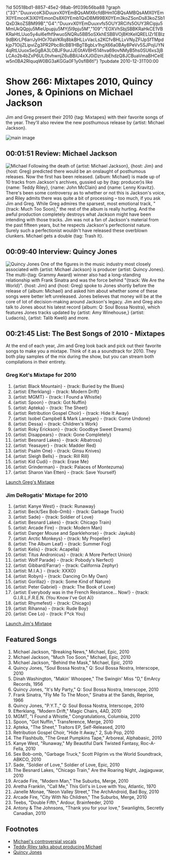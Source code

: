 ?id 50518bd1-8857-45e2-98ab-9f039b56ba88
?graph {"33":"DuuxvcoK3iDuuxvX0YEmBQsAMX6cfdBHm1GBQsAMBQsAMX0YEmX0YEmcoK3iX0YEmonDs8X0YEmb1QxDBM99BX0YEm3koZSonDs83koZSb1QxD3koZSBM99B","G4":"DuuxvX0YEmDuuxvfs5OUY3RCifs5OUY3RCipju5MmUkQQpju5MleUpupju5MYj5l9pju5M","109":"EOXVhSbjSBBKRaHkCE1VBKRaHtLUuo5y4ul6efhf9wuoSNQRu5BB5oSXkhESBBVOjBKtKeIQRELIZr1EBIz9dBKrLP6arrJylHOr70aVKRq8bkBHLLvVacLs2KCfvBHLLvVNyZFlJpSfTMpdkjp71OijZLipviZg3PR2Pbc8lcBB1HBgTBgbLv1hgX66a0BAy8PeVv5SJPojUYN4qRtLUuoxSeGgBA3LOBJF9urJJEGtAVBH514hva69ovNMyB5hs0SU6xs3jBLCAo2b4bZxP6UL0tvhwnjZ6uBBiU4xXJ0iDzrrJbEhdzQ8JCBuaVmaBHCeIEw5n0BA2RlquqW0BG3aKGGa0F1y0sflB6tl"}
?pubdate 2010-12-31T00:00

# Show 266: Mixtapes 2010, Quincy Jones, & Opinions on Michael Jackson
Jim and Greg present their 2010 {tag: Mixtapes} with their favorite songs of the year. They'll also review the new posthumous release by {artist: Michael Jackson}.

![main image](https://static.soundopinions.org/images/mixtapes.jpg)

## 00:01:51 Review: Michael Jackson
![Michael](https://static.soundopinions.org/assets/266/330.jpg)
Following the death of {artist: Michael Jackson}, {host: Jim} and {host: Greg} predicted there would be an onslaught of posthumous releases. Now the first has been released. {album: Michael} is made up of 10 tracks from Jackson's archives, gussied up by {tag: producer}s like {name:  Teddy Riley}, {name: John McClain} and {name: Lenny Kravitz}. There's been some controversy as to whether or not this is Jackson's voice, and Riley admits there was quite a bit of processing – too much, if you ask Jim and Greg. While Greg admires the sparsest, most emotional track, "{track: Much Too Soon}," the rest of the album is really hurting. And the awful production completely destroys what Jackson might have been intending with those tracks. Jim was not a fan of Jackson's material from the past fifteen years, but he respects Jackson's perfectionist nature. Surely such a perfectionist wouldn't have released these overblown clunkers. Michael gets a double {tag: Trash It}.

## 00:09:40 Interview: Quincy Jones
![Quincy Jones](https://static.soundopinions.org/assets/266/G40.jpg)
One of the figures in the music industry most closely associated with {artist: Michael Jackson} is producer {artist: Quincy Jones}. The multi-{tag: Grammy Award} winner also had a long-standing relationship with Frank Sinatra and was the force behind "{track: We Are the World}". {host: Jim} and {host: Greg} spoke to Jones shortly before the release of {album: Michael} and asked him about whether some of these songs were better left unreleased. Jones believes that money will be at the core of lot of decision-making around Jackson's legacy. Jim and Greg also talk to Jones about his latest record {album: Q: Soul Bossa Nostra}, which features Jones tracks updated by {artist: Amy Winehouse,} {artist: Ludacris}, {artist: Talib Kweli} and more.

## 00:21:45 List: The Best Songs of 2010 - Mixtapes
At the end of each year, Jim and Greg look back and pick out their favorite songs to make you a mixtape. Think of it as a soundtrack for 2010. They both play samples of the mix during the show, but you can stream both compilations in their entirety. 

### Greg Kot's Mixtape for 2010
1. {artist: Black Mountain} - {track: Buried by the Blues}
2. {artist: Efterklang} - {track: Modern Drift}
3. {artist: MGMT} - {track: I Found a Whistle}
4. {artist: Spoon} - {track: Got Nuffin}
5. {artist: Apteka} - {track: The Sheet}
6. {artist: Retribution Gospel Choir} - {track: Hide It Away}
7. {artist: Isobel Campbell & Mark Lanegan} - {track: Come Undone}
8. {artist: Dessa} - {track: Children's Work}
9. {artist: Roky Erickson} - {track: Goodbye Sweet Dreams}
10. {artist: Disappears} - {track: Gone Completely}
11. {artist: Besnard Lakes} - {track: Albatross}
12. {artist: Yeasayer} - {track: Madder Red}
13. {artist: Psalm One} - {track: Ginsu Knives}
14. {artist: Sleigh Bells} - {track: Rill Rill}
15. {artist: Kid Cudi} - {track: Erase Me}
16. {artist: Grinderman} - {track: Palaces of Montezuma}
17. {artist: Sharon Van Etten} - {track: Save Yourself}

[Launch Greg's Mixtape](http://www.soundopinions.org/mixtapes/2010/greg/myWimpy.html)

### Jim DeRogatis' Mixtape for 2010
1. {artist: Kanye West} - {track: Runaway}
2. {artist: Beck/Sex Bob-Omb} - {track: Garbage Truck}
3. {artist: Sade} - {track: Soldier of Love}
4. {artist: Besnard Lakes} - {track: Chicago Train}
5. {artist: Arcade Fire} - {track: Modern Man}
6. {artist: Danger Mouse and Sparklehorse} - {track: Jaykub} 
7. {artist: Arctic Monkeys} - {track: My Propeller}
8. {artist: The Album Leaf} - {track: Summer Fog}
9. {artist: Kelis} - {track: Acapella}
10. {artist: Titus Andronicus} - {track: A More Perfect Union}
11. {artist: Wolf Parade} - {track: Pobody's Nerfect}
12. {artist: Gibbard/Farrar} - {track: California Zephyr}
13. {artist: M.I.A.} - {track: XXXO} 
14. {artist: Robyn} - {track: Dancing On My Own}
15. {artist: Gorillaz} - {track: Some Kind of Nature}
16. {artist: Peter Gabriel} - {track: The Book of Love}
17. {artist: Everybody was in the French Resistance... Now!} - {track: G.I.R.L.F.R.E.N. (You Know I've Got A)}
18. {artist: Rhymefest} - {track: Chicago}
19. {artist: Rihanna} - {track: Rude Boy}
20. {artist: Cee Lo} - {track: F*ck You}

[Launch Jim's Mixtape](http://www.soundopinions.org/mixtapes/2010/jim/myWimpy.html)

## Featured Songs
1. Michael Jackson, "Breaking News," Michael, Epic, 2010
2. Michael Jackson, "Much Too Soon," Michael, Epic, 2010
3. Michael Jackson, "Behind the Mask," Michael, Epic, 2010
4. Quincy Jones, "Soul Bossa Nostra," Q: Soul Bossa Nostra, Interscope, 2010
5. Dinah Washington, "Makin' Whoopee," The Swingin' Miss "D," EmArcy Records, 1956
6. Quincy Jones, "It's My Party," Q: Soul Bossa Nostra, Interscope, 2010
7. Frank Sinatra, "Fly Me To The Moon," Sinatra at the Sands, Reprise, 1966
8. Quincy Jones, "P.Y.T.," Q: Soul Bossa Nostra, Interscope, 2010
9. Efterklang, "Modern Drift," Magic Chairs, 4AD, 2010
10. MGMT, "I Found a Whistle," Congratulations, Columbia, 2010
11. Spoon, "Got Nuffin," Transference, Merge, 2010 
12. Apteka, "The Sheet," Traitors EP, Self-Released, 2010
13. Retribution Gospel Choir, "Hide It Away," 2, Sub Pop, 2010
14. The Flashbulb, "The Great Pumpkins Tape," Arboreal, Alphabasic, 2010
15. Kanye West, "Runaway," My Beautiful Dark Twisted Fantasy, Roc-A-Fella, 2010
16. Sex Bob-omb, "Garbage Truck," Scott Pilgrim vs the World Soundtrack, ABKCO, 2010
17. Sade, "Soldier of Love," Soldier of Love, Epic, 2010
18. The Besnard Lakes, "Chicago Train," Are the Roaring Night, Jagjaguwar, 2010
19. Arcade Fire, "Modern Man," The Suburbs, Merge, 2010
20. Aretha Franklin, "Call Me," This Girl's in Love with You, Atlantic, 1970 
21. Janelle Monae, "Neon Valley Street," The ArchAndroid, Bad Boy, 2010
22. Arcade Fire, "City With No Children," The Suburbs, Merge, 2010
23. Teebs, "Double Fifth," Ardour, Brainfeeder, 2010
24. Antony & The Johnsons, "Thank you for your love," Swanlights, Secretly Canadian, 2010

## Footnotes
- [Michael's controversial vocals](http://music-mix.ew.com/2010/11/11/michael-jackson-breaking-news-estate/)
- [Teddy Riley talks about producing Michael](http://www.bbc.co.uk/newsbeat/11957645)
- [Quincy Jones](http://www.quincyjones.com/)
